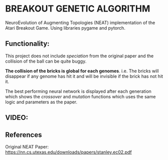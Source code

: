 # BREAKOUT GENETIC ALGORITHM

NeuroEvolution of Augmenting Topologies (NEAT) implementation of the Atari Breakout Game. Using libraries pygame and pytorch.

## Functionality:

This project does not include *speciation* from the original paper and the collision of the ball can be quite buggy.

**The collision of the bricks is global for each genomes**. i.e. The bricks will disappear if any genome has hit it and will be invisible if the brick has not hit it.

The best performing neural network is displayed after each generation which shows the *crossover* and *mutation* functions which uses the same logic and parameters as the paper. 

## VIDEO:


## References
Original NEAT Paper: https://nn.cs.utexas.edu/downloads/papers/stanley.ec02.pdf
